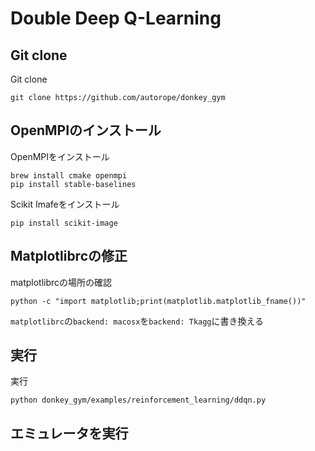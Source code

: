 # Double Deep Q-Learning

## Git clone

Git clone
```
git clone https://github.com/autorope/donkey_gym
```

## OpenMPIのインストール

OpenMPIをインストール
```
brew install cmake openmpi
pip install stable-baselines
```

Scikit Imafeをインストール
```
pip install scikit-image
```

## Matplotlibrcの修正


matplotlibrcの場所の確認
```
python -c "import matplotlib;print(matplotlib.matplotlib_fname())"
```

`matplotlibrc`の`backend: macosx`を`backend: Tkagg`に書き換える


## 実行

実行
```
python donkey_gym/examples/reinforcement_learning/ddqn.py
```

## エミュレータを実行

